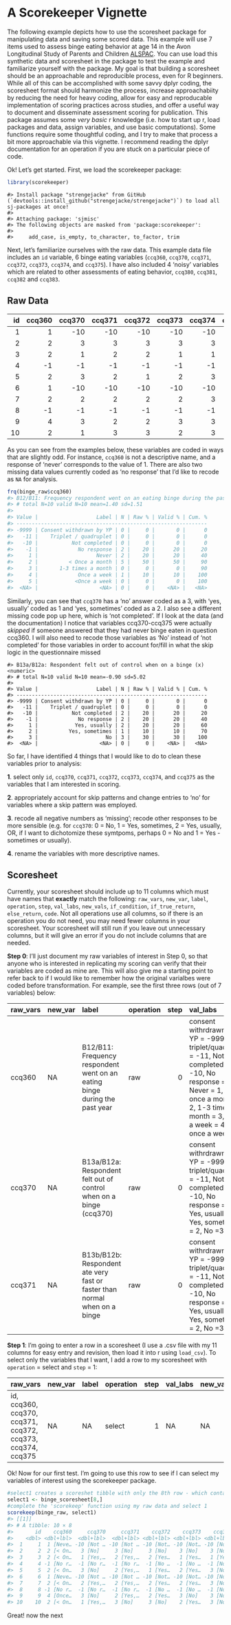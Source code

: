 A Scorekeeper Vignette
================

The following example depicts how to use the scoresheet package for
manipulating data and saving some scored data. This example will use 7
items used to assess binge eating behavior at age 14 in the Avon
Longitudinal Study of Parents and Children
[ALSPAC](http://www.bristol.ac.uk/alspac/). You can use load this
synthetic data and scoresheet in the package to test the example and
familiarize yourself with the package. My goal is that building a
scoresheet should be an approachable and reproducible process, even for
R beginners. While all of this can be accomplished with some savvy dplyr
coding, the scoresheet format should harmonize the process, increase
approachabiity by reducing the need for heavy coding, allow for easy and
reproducable implementation of scoring practices across studies, and
offer a useful way to document and disseminate assessment scoring for
publication. This package assumes some *very basic* r knowledge
(i.e. how to start up r, load packages and data, assign variables, and
use basic computations). Some functions require some thoughtful coding,
and I try to make that process a bit more approachable via this
vignette. I recommend reading the dplyr documentation for an operation
if you are stuck on a particular piece of code.

Ok\! Let’s get started. First, we load the scorekeeper package:

``` r
library(scorekeeper)
```

    #> Install package "strengejacke" from GitHub (`devtools::install_github("strengejacke/strengejacke")`) to load all sj-packages at once!
    #> 
    #> Attaching package: 'sjmisc'
    #> The following objects are masked from 'package:scorekeeper':
    #> 
    #>     add_case, is_empty, to_character, to_factor, trim

Next, let’s familiarize ourselves with the raw data. This example data
file includes an `id` variable, 6 binge eating variables (`ccq360`,
`ccq370`, `ccq371`, `ccq372`, `ccq373`, `ccq374`, and `ccq375`). I have
also included 4 ‘noisy’ variables which are related to other assessments
of eating behavior, `ccq380`, `ccq381`, `ccq382` and `ccq383`.

## Raw Data

| id | ccq360 | ccq370 | ccq371 | ccq372 | ccq373 | ccq374 | ccq375 | ccq380 | ccq381 | ccq382 | ccq383 |
| -: | -----: | -----: | -----: | -----: | -----: | -----: | -----: | -----: | -----: | -----: | -----: |
|  1 |      1 |   \-10 |   \-10 |   \-10 |   \-10 |   \-10 |   \-10 |    \-1 |    \-1 |    \-1 |    \-1 |
|  2 |      2 |      3 |      3 |      3 |      3 |      3 |      3 |      1 |      1 |      1 |      1 |
|  3 |      2 |      1 |      2 |      2 |      1 |      1 |      1 |      1 |      1 |      2 |      1 |
|  4 |    \-1 |    \-1 |    \-1 |    \-1 |    \-1 |    \-1 |    \-1 |    \-1 |    \-1 |    \-1 |    \-1 |
|  5 |      2 |      3 |      2 |      1 |      2 |      3 |      1 |      4 |      1 |      1 |      1 |
|  6 |      1 |   \-10 |   \-10 |   \-10 |   \-10 |   \-10 |   \-10 |      1 |      1 |      1 |      1 |
|  7 |      2 |      2 |      2 |      2 |      2 |      3 |      2 |      4 |      2 |      1 |      2 |
|  8 |    \-1 |    \-1 |    \-1 |    \-1 |    \-1 |    \-1 |    \-1 |    \-1 |    \-1 |    \-1 |    \-1 |
|  9 |      4 |      3 |      2 |      2 |      3 |      3 |      2 |      1 |      2 |      1 |      4 |
| 10 |      2 |      1 |      3 |      3 |      2 |      3 |      2 |      1 |      1 |      1 |      1 |

As you can see from the examples below, these variables are coded in
ways that are slightly odd. For instance, `ccq360` is not a descriptive
name, and a response of ‘never’ corresponds to the value of 1. There are
also two missing data values currently coded as ‘no response’ that I’d
like to recode as `NA` for analysis.

``` r
frq(binge_raw$ccq360)
#> B12/B11: Frequency respondent went on an eating binge during the past year (x) <numeric> 
#> # total N=10 valid N=10 mean=1.40 sd=1.51
#> 
#> Value |                   Label | N | Raw % | Valid % | Cum. %
#> --------------------------------------------------------------
#> -9999 | Consent withdrawn by YP | 0 |     0 |       0 |      0
#>   -11 |    Triplet / quadruplet | 0 |     0 |       0 |      0
#>   -10 |           Not completed | 0 |     0 |       0 |      0
#>    -1 |             No response | 2 |    20 |      20 |     20
#>     1 |                   Never | 2 |    20 |      20 |     40
#>     2 |          < Once a month | 5 |    50 |      50 |     90
#>     3 |       1-3 times a month | 0 |     0 |       0 |     90
#>     4 |             Once a week | 1 |    10 |      10 |    100
#>     5 |            <Once a week | 0 |     0 |       0 |    100
#>  <NA> |                    <NA> | 0 |     0 |    <NA> |   <NA>
```

Similarly, you can see that `ccq370` has a ‘no’ answer coded as a 3,
with ‘yes, usually’ coded as 1 and ‘yes, sometimes’ coded as a 2. I also
see a different missing code pop up here, which is ‘not completed’. If I
look at the data (and the documentation) I notice that variables
ccq370-ccq375 were actually *skipped* if someone answered that they had
never binge eaten in question ccq360. I will also need to recode those
variables as ‘No’ instead of ‘not completed’ for those variables in
order to account for/fill in what the skip logic in the questionnaire
missed

    #> B13a/B12a: Respondent felt out of control when on a binge (x) <numeric> 
    #> # total N=10 valid N=10 mean=-0.90 sd=5.02
    #> 
    #> Value |                   Label | N | Raw % | Valid % | Cum. %
    #> --------------------------------------------------------------
    #> -9999 | Consent withdrawn by YP | 0 |     0 |       0 |      0
    #>   -11 |    Triplet / quadruplet | 0 |     0 |       0 |      0
    #>   -10 |           Not completed | 2 |    20 |      20 |     20
    #>    -1 |             No response | 2 |    20 |      20 |     40
    #>     1 |            Yes, usually | 2 |    20 |      20 |     60
    #>     2 |          Yes, sometimes | 1 |    10 |      10 |     70
    #>     3 |                      No | 3 |    30 |      30 |    100
    #>  <NA> |                    <NA> | 0 |     0 |    <NA> |   <NA>

So far, I have identified 4 things that I would like to do to clean
these variables prior to analysis:

**1**. select only `id`, `ccq370`, `ccq371`, `ccq372`, `ccq373`,
`ccq374`, and `ccq375` as the variables that I am interested in scoring.

**2**. appropriately account for skip patterns and change entries to
‘no’ for variables where a skip pattern was employed.

**3**. recode all negative numbers as ‘missing’; recode other responses
to be more sensible (e.g. for `ccq370`: 0 = No, 1 = Yes, sometimes, 2 =
Yes, usually, OR, if I want to dichotomize these symtpoms, perhaps 0 =
No and 1 = Yes - sometimes or usually).

**4**. rename the variables with more descriptive names.

## Scoresheet

Currently, your scoresheet should include up to 11 columns which must
have names that **exactly** match the following: `raw_vars`, `new_var`,
`label`, `operation`, `step`, `val_labs`, `new_vals`, `if_condition`,
`if_true_return`, `else_return`, `code`. Not all operations use all
columns, so if there is an operation you do not need, you may need fewer
columns in your scoresheet. Your scoresheet will still run if you leave
out unnecessary columns, but it will give an error if you do not include
columns that are needed.

**Step 0**: I’ll just document my raw variables of interest in Step 0,
so that anyone who is interested in replicating my scoring can verify
that their variables are coded as mine are. This will also give me a
starting point to refer back to if I would like to remember how the
original varialbes were coded before transformation. For example, see
the first three rows (out of 7 variables) below:

| raw\_vars | new\_var | label                                                                      | operation | step | val\_labs                                                                                                                                                                                     | new\_vals | if\_condition | if\_true\_return | else\_return | code |
| :-------- | :------- | :------------------------------------------------------------------------- | :-------- | ---: | :-------------------------------------------------------------------------------------------------------------------------------------------------------------------------------------------- | :-------- | :------------ | :--------------- | :----------- | :--- |
| ccq360    | NA       | B12/B11: Frequency respondent went on an eating binge during the past year | raw       |    0 | consent withrdrawn by YP = -9999, triplet/quadruplet = -11, Not completed = -10, No response = -1, Never = 1, \< once a month = 2, 1-3 times a month = 3, once a week = 4, \> once a week = 5 | NA        | NA            | NA               | NA           | NA   |
| ccq370    | NA       | B13a/B12a: Respondent felt out of control when on a binge (ccq370)         | raw       |    0 | consent withrdrawn by YP = -9999, triplet/quadruplet = -11, Not completed = -10, No response = -1, Yes, usually = 1, Yes, sometimes = 2, No =3                                                | NA        | NA            | NA               | NA           | NA   |
| ccq371    | NA       | B13b/B12b: Respondent ate very fast or faster than normal when on a binge  | raw       |    0 | consent withrdrawn by YP = -9999, triplet/quadruplet = -11, Not completed = -10, No response = -1, Yes, usually = 1, Yes, sometimes = 2, No =3                                                | NA        | NA            | NA               | NA           | NA   |

**Step 1**: I’m going to enter a row in a scoresheet (I use a .csv file
with my 11 columns for easy entry and revision, then load it into r
using `load_csv`). To select only the variables that I want, I add a row
to my scoresheet with `operation` = select and `step` = 1:

| raw\_vars                                                  | new\_var | label | operation | step | val\_labs | new\_vals | if\_condition | if\_true\_return | else\_return | code |
| :--------------------------------------------------------- | :------- | :---- | :-------- | ---: | :-------- | :-------- | :------------ | :--------------- | :----------- | :--- |
| id, ccq360, ccq370, ccq371, ccq372, ccq373, ccq374, ccq375 | NA       | NA    | select    |    1 | NA        | NA        | NA            | NA               | NA           | NA   |

Ok\! Now for our first test. I’m going to use this row to see if I can
select my variables of interest using the scorekeeper package.

``` r
#select1 creates a scoreshet tibble with only the 8th row - which contains my 'select' operation that I would like to do in Step 1
select1 <- binge_scoresheet[8,]
#complete the 'scorekeep' function using my raw data and select 1
scorekeep(binge_raw, select1)
#> [[1]]
#> # A tibble: 10 × 8
#>       id    ccq360     ccq370     ccq371    ccq372    ccq373    ccq374    ccq375
#>    <dbl> <dbl+lbl>  <dbl+lbl>  <dbl+lbl> <dbl+lbl> <dbl+lbl> <dbl+lbl> <dbl+lbl>
#>  1     1  1 [Neve… -10 [Not … -10 [Not … -10 [Not… -10 [Not… -10 [Not… -10 [Not…
#>  2     2  2 [< On…   3 [No]     3 [No]     3 [No]    3 [No]    3 [No]    3 [No] 
#>  3     3  2 [< On…   1 [Yes,…   2 [Yes,…   2 [Yes…   1 [Yes…   1 [Yes…   1 [Yes…
#>  4     4 -1 [No r…  -1 [No r…  -1 [No r…  -1 [No …  -1 [No …  -1 [No …  -1 [No …
#>  5     5  2 [< On…   3 [No]     2 [Yes,…   1 [Yes…   2 [Yes…   3 [No]    1 [Yes…
#>  6     6  1 [Neve… -10 [Not … -10 [Not … -10 [Not… -10 [Not… -10 [Not… -10 [Not…
#>  7     7  2 [< On…   2 [Yes,…   2 [Yes,…   2 [Yes…   2 [Yes…   3 [No]    2 [Yes…
#>  8     8 -1 [No r…  -1 [No r…  -1 [No r…  -1 [No …  -1 [No …  -1 [No …  -1 [No …
#>  9     9  4 [Once…   3 [No]     2 [Yes,…   2 [Yes…   3 [No]    3 [No]    2 [Yes…
#> 10    10  2 [< On…   1 [Yes,…   3 [No]     3 [No]    2 [Yes…   3 [No]    2 [Yes…
```

Great\! now the next
